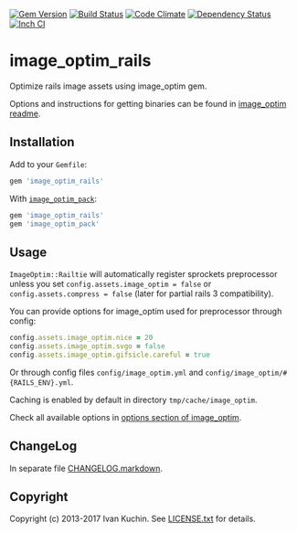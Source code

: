 [![Gem Version](https://img.shields.io/gem/v/image_optim_rails.svg?style=flat)](https://rubygems.org/gems/image_optim_rails)
[![Build Status](https://img.shields.io/travis/toy/image_optim_rails/master.svg?style=flat)](https://travis-ci.org/toy/image_optim_rails)
[![Code Climate](https://img.shields.io/codeclimate/maintainability/toy/image_optim_rails.svg?style=flat)](https://codeclimate.com/github/toy/image_optim_rails)
[![Dependency Status](https://img.shields.io/gemnasium/toy/image_optim_rails.svg?style=flat)](https://gemnasium.com/toy/image_optim_rails)
[![Inch CI](https://inch-ci.org/github/toy/image_optim_rails.svg?branch=master&style=flat)](https://inch-ci.org/github/toy/image_optim_rails)

# image\_optim\_rails

Optimize rails image assets using image_optim gem.

Options and instructions for getting binaries can be found in [image_optim readme](https://github.com/toy/image_optim).

## Installation

Add to your `Gemfile`:

```ruby
gem 'image_optim_rails'
```

With [`image_optim_pack`](https://github.com/toy/image_optim_pack):

```ruby
gem 'image_optim_rails'
gem 'image_optim_pack'
```

## Usage

`ImageOptim::Railtie` will automatically register sprockets preprocessor unless you set `config.assets.image_optim = false` or `config.assets.compress = false` (later for partial rails 3 compatibility).

You can provide options for image_optim used for preprocessor through config:

```ruby
config.assets.image_optim.nice = 20
config.assets.image_optim.svgo = false
config.assets.image_optim.gifsicle.careful = true
```

Or through config files `config/image_optim.yml` and `config/image_optim/#{RAILS_ENV}.yml`.

Caching is enabled by default in directory `tmp/cache/image_optim`.

Check all available options in [options section of image_optim](https://github.com/toy/image_optim#options).

## ChangeLog

In separate file [CHANGELOG.markdown](CHANGELOG.markdown).

## Copyright

Copyright (c) 2013-2017 Ivan Kuchin. See [LICENSE.txt](LICENSE.txt) for details.
